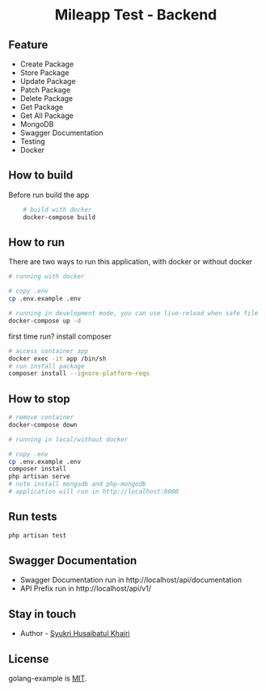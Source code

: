 <h1 align="center">Mileapp Test - Backend</h1>

## Feature

- Create Package 
- Store Package 
- Update Package 
- Patch Package 
- Delete Package 
- Get Package 
- Get All Package 
- MongoDB
- Swagger Documentation  
- Testing  
- Docker  






## How to build

Before run build the app

```bash
    # build with docker
    docker-compose build
```

## How to run

There are two ways to run this application, with docker or without docker

```bash
# running with docker

# copy .env
cp .env.example .env

# running in development mode, you can use live-reload when safe file
docker-compose up -d
```
first time run? install composer 

```bash
# access container app
docker exec -it app /bin/sh 
# run install package 
composer install --ignore-platform-reqs
```

## How to stop

```bash
# remove container
docker-compose down
```



```bash
# running in local/without docker

# copy .env
cp .env.example .env
composer install
php artisan serve
# note install mongodb and php-mongodb
# application will run in http://localhost:8000

```

## Run tests

```bash
php artisan test
```
## Swagger Documentation 

- Swagger Documentation run in http://localhost/api/documentation
- API Prefix run in http://localhost/api/v1/


## Stay in touch

* Author - [Syukri Husaibatul Khairi](https://www.linkedin.com/in/syukri-husaibatul-khairi-a6297314b/)

## License

golang-example is [MIT](LICENSE).
